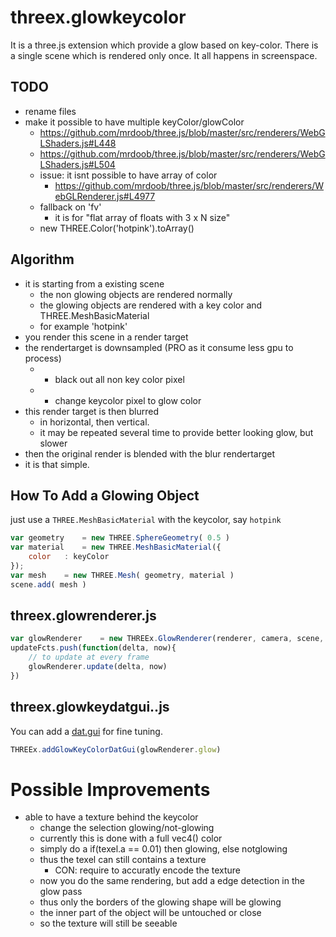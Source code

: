 threex.glowkeycolor
===================

It is a three.js extension which provide a glow based on key-color.
There is a single scene which is rendered only once.
It all happens in screenspace.

## TODO
* rename files
* make it possible to have multiple keyColor/glowColor
  * https://github.com/mrdoob/three.js/blob/master/src/renderers/WebGLShaders.js#L448
  * https://github.com/mrdoob/three.js/blob/master/src/renderers/WebGLShaders.js#L504
  * issue: it isnt possible to have array of color 
    * https://github.com/mrdoob/three.js/blob/master/src/renderers/WebGLRenderer.js#L4977
  * fallback on 'fv'
    * it is for "flat array of floats with 3 x N size"
  * new THREE.Color('hotpink').toArray()

## Algorithm
* it is starting from a existing scene
  * the non glowing objects are rendered normally
  * the glowing objects are rendered with a key color and THREE.MeshBasicMaterial
  * for example 'hotpink'
* you render this scene in a render target
* the rendertarget is downsampled (PRO as it consume less gpu to process)
  * + black out all non key color pixel
  * + change keycolor pixel to glow color 
* this render target is then blurred
  * in horizontal, then vertical. 
  * it may be repeated several time to provide better looking glow, but slower
* then the original render is blended with the blur rendertarget
* it is that simple.

## How To Add a Glowing Object

just use a ```THREE.MeshBasicMaterial``` with the keycolor, say ```hotpink```

```javascript
var geometry	= new THREE.SphereGeometry( 0.5 )
var material	= new THREE.MeshBasicMaterial({
	color	: keyColor
});
var mesh	= new THREE.Mesh( geometry, material )
scene.add( mesh )
```

## threex.glowrenderer.js

```javascript
var glowRenderer	= new THREEx.GlowRenderer(renderer, camera, scene, keyColor, glowColor)
updateFcts.push(function(delta, now){
	// to update at every frame
	glowRenderer.update(delta, now)
})
```

## threex.glowkeydatgui..js

You can add a [dat.gui](https://code.google.com/p/dat-gui/) for fine tuning.

```javascript
THREEx.addGlowKeyColorDatGui(glowRenderer.glow)
```

# Possible Improvements
* able to have a texture behind the keycolor
  * change the selection glowing/not-glowing
  * currently this is done with a full vec4() color
  * simply do a if(texel.a == 0.01) then glowing, else notglowing
  * thus the texel can still contains a texture
    * CON: require to accuratly encode the texture
  * now you do the same rendering, but add a edge detection in the glow pass
  * thus only the borders of the glowing shape will be glowing
  * the inner part of the object will be untouched or close
  * so the texture will still be seeable